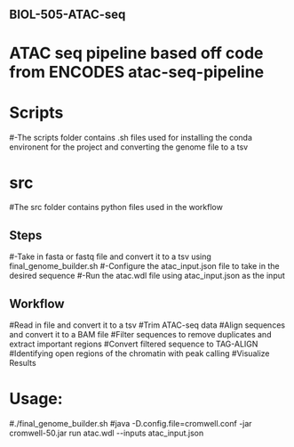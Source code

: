 ## BIOL-505-ATAC-seq
# ATAC seq pipeline based off code from ENCODES atac-seq-pipeline

# Scripts
#-The scripts folder contains .sh files used for installing the conda environent for the project and converting the genome file to a tsv

# src
#The src folder contains python files used in the workflow

## Steps
#-Take in fasta or fastq file and convert it to a tsv using final_genome_builder.sh
#-Configure the atac_input.json file to take in the desired sequence
#-Run the atac.wdl file using atac_input.json as the input

## Workflow 

#Read in file and convert it to a tsv
#Trim ATAC-seq data
#Align sequences and convert it to a BAM file
#Filter sequences to remove duplicates and extract important regions
#Convert filtered sequence to TAG-ALIGN 
#Identifying open regions of the chromatin with peak calling
#Visualize Results

# Usage:
#./final_genome_builder.sh
#java -D.config.file=cromwell.conf -jar cromwell-50.jar run atac.wdl --inputs atac_input.json
